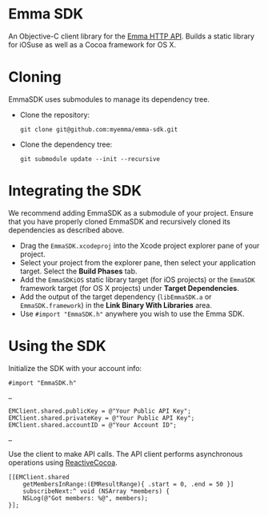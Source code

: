 # Emma SDK

An Objective-C client library for the [Emma HTTP API](http://api.myemma.com/). Builds a static library for iOSuse as well as a Cocoa framework for OS X.

# Cloning

EmmaSDK uses submodules to manage its dependency tree.

- Clone the repository:

    `git clone git@github.com:myemma/emma-sdk.git`
   
- Clone the dependency tree:

    `git submodule update --init --recursive`

# Integrating the SDK

We recommend adding EmmaSDK as a submodule of your project. Ensure that you have properly cloned EmmaSDK and recursively cloned its dependencies as described above. 

- Drag the `EmmaSDK.xcodeproj` into the Xcode project explorer pane of your project. 
- Select your project from the explorer pane, then select your application target. Select the **Build Phases** tab.
- Add the `EmmaSDKiOS` static library target (for iOS projects) or the `EmmaSDK` framework target (for OS X projects) under **Target Dependencies**.
- Add the output of the target dependency (`libEmmaSDK.a` or `EmmaSDK.framework`) in the **Link Binary With Libraries** area.
- Use `#import "EmmaSDK.h"` anywhere you wish to use the Emma SDK.

# Using the SDK

Initialize the SDK with your account info:

    #import "EmmaSDK.h"
   
    …
    
    EMClient.shared.publicKey = @"Your Public API Key";
    EMClient.shared.privateKey = @"Your Public API Key";
    EMClient.shared.accountID = @"Your Account ID";
    
    …


Use the client to make API calls. The API client performs asynchronous operations using [ReactiveCocoa](http://github.com/ReactiveCocoa/ReactiveCocoa).

    [[EMClient.shared 
        getMembersInRange:(EMResultRange){ .start = 0, .end = 50 }] 
        subscribeNext:^ void (NSArray *members) {
        NSLog(@"Got members: %@", members);
    }];